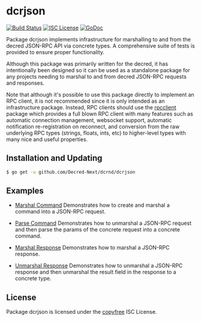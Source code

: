 dcrjson
=======

[![Build Status](https://github.com/Decred-Next/dcrnd/workflows/Build%20and%20Test/badge.svg)](https://github.com/Decred-Next/dcrnd/actions)
[![ISC License](https://img.shields.io/badge/license-ISC-blue.svg)](http://copyfree.org)
[![GoDoc](https://img.shields.io/badge/godoc-reference-blue.svg)](https://godoc.org/github.com/Decred-Next/dcrnd/dcrjson)

Package dcrjson implements infrastructure for marshalling to and from the decred
JSON-RPC API via concrete types.  A comprehensive suite of tests is provided to
ensure proper functionality.

Although this package was primarily written for the decred, it has intentionally
been designed so it can be used as a standalone package for any projects needing
to marshal to and from decred JSON-RPC requests and responses.

Note that although it's possible to use this package directly to implement an
RPC client, it is not recommended since it is only intended as an infrastructure
package.  Instead, RPC clients should use the
[rpcclient](https://github.com/Decred-Next/dcrnd/tree/master/rpcclient) package which
provides a full blown RPC client with many features such as automatic connection
management, websocket support, automatic notification re-registration on
reconnect, and conversion from the raw underlying RPC types (strings, floats,
ints, etc) to higher-level types with many nice and useful properties.

## Installation and Updating

```bash
$ go get -u github.com/Decred-Next/dcrnd/dcrjson
```

## Examples

* [Marshal Command](https://godoc.org/github.com/Decred-Next/dcrnd/dcrjson#example-MarshalCmd)
  Demonstrates how to create and marshal a command into a JSON-RPC request.

* [Parse Command](https://godoc.org/github.com/Decred-Next/dcrnd/dcrjson#example-ParseParams)
  Demonstrates how to unmarshal a JSON-RPC request and then parse the params
  of the concrete request into a concrete command.

* [Marshal Response](https://godoc.org/github.com/Decred-Next/dcrnd/dcrjson#example-MarshalResponse)
  Demonstrates how to marshal a JSON-RPC response.

* [Unmarshal Response](https://godoc.org/github.com/Decred-Next/dcrnd/dcrjson#example-package--UnmarshalResponse)
  Demonstrates how to unmarshal a JSON-RPC response and then unmarshal the
  result field in the response to a concrete type.

## License

Package dcrjson is licensed under the [copyfree](http://copyfree.org) ISC
License.
